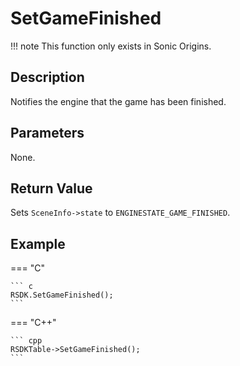 # SetGameFinished

!!! note
    This function only exists in Sonic Origins.

## Description
Notifies the engine that the game has been finished.

## Parameters
None.

## Return Value
Sets `SceneInfo->state` to `ENGINESTATE_GAME_FINISHED`.

## Example
=== "C"

	``` c
	RSDK.SetGameFinished();
	```

=== "C++"

	``` cpp
	RSDKTable->SetGameFinished();
	```
